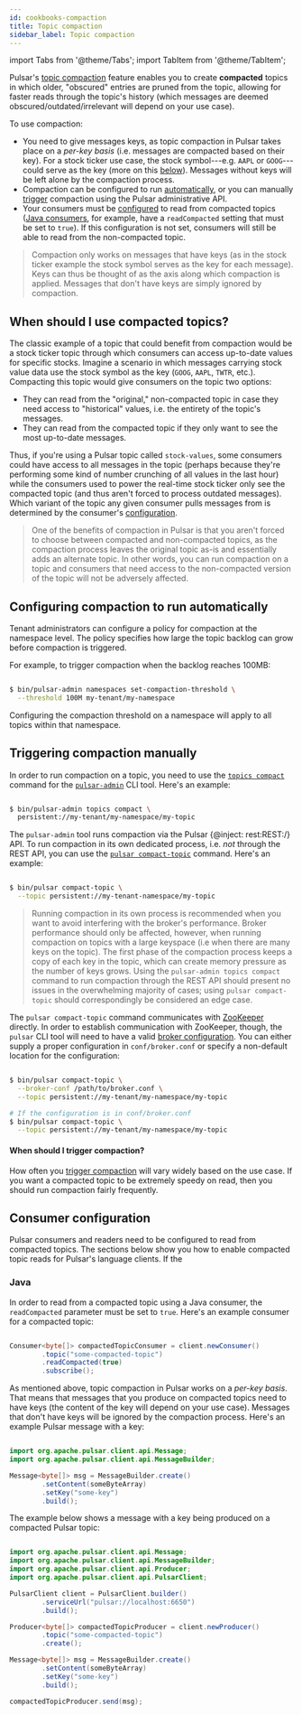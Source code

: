 ```yaml
---
id: cookbooks-compaction
title: Topic compaction
sidebar_label: Topic compaction
---
```


import Tabs from '@theme/Tabs';
import TabItem from '@theme/TabItem';


Pulsar's [topic compaction](concepts-topic-compaction.md#compaction) feature enables you to create **compacted** topics in which older, "obscured" entries are pruned from the topic, allowing for faster reads through the topic's history (which messages are deemed obscured/outdated/irrelevant will depend on your use case).

To use compaction:

* You need to give messages keys, as topic compaction in Pulsar takes place on a *per-key basis* (i.e. messages are compacted based on their key). For a stock ticker use case, the stock symbol---e.g. `AAPL` or `GOOG`---could serve as the key (more on this [below](#when-should-i-use-compacted-topics)). Messages without keys will be left alone by the compaction process.
* Compaction can be configured to run [automatically](#configuring-compaction-to-run-automatically), or you can manually [trigger](#triggering-compaction-manually) compaction using the Pulsar administrative API.
* Your consumers must be [configured](#consumer-configuration) to read from compacted topics ([Java consumers](#java), for example, have a `readCompacted` setting that must be set to `true`). If this configuration is not set, consumers will still be able to read from the non-compacted topic.


> Compaction only works on messages that have keys (as in the stock ticker example the stock symbol serves as the key for each message). Keys can thus be thought of as the axis along which compaction is applied. Messages that don't have keys are simply ignored by compaction.

## When should I use compacted topics?

The classic example of a topic that could benefit from compaction would be a stock ticker topic through which consumers can access up-to-date values for specific stocks. Imagine a scenario in which messages carrying stock value data use the stock symbol as the key (`GOOG`, `AAPL`, `TWTR`, etc.). Compacting this topic would give consumers on the topic two options:

* They can read from the "original," non-compacted topic in case they need access to "historical" values, i.e. the entirety of the topic's messages.
* They can read from the compacted topic if they only want to see the most up-to-date messages.

Thus, if you're using a Pulsar topic called `stock-values`, some consumers could have access to all messages in the topic (perhaps because they're performing some kind of number crunching of all values in the last hour) while the consumers used to power the real-time stock ticker only see the compacted topic (and thus aren't forced to process outdated messages). Which variant of the topic any given consumer pulls messages from is determined by the consumer's [configuration](#consumer-configuration).

> One of the benefits of compaction in Pulsar is that you aren't forced to choose between compacted and non-compacted topics, as the compaction process leaves the original topic as-is and essentially adds an alternate topic. In other words, you can run compaction on a topic and consumers that need access to the non-compacted version of the topic will not be adversely affected.


## Configuring compaction to run automatically

Tenant administrators can configure a policy for compaction at the namespace level. The policy specifies how large the topic backlog can grow before compaction is triggered.

For example, to trigger compaction when the backlog reaches 100MB:

```bash

$ bin/pulsar-admin namespaces set-compaction-threshold \
  --threshold 100M my-tenant/my-namespace

```

Configuring the compaction threshold on a namespace will apply to all topics within that namespace.

## Triggering compaction manually

In order to run compaction on a topic, you need to use the [`topics compact`](reference-pulsar-admin.md#topics-compact) command for the [`pulsar-admin`](reference-pulsar-admin) CLI tool. Here's an example:

```bash

$ bin/pulsar-admin topics compact \
  persistent://my-tenant/my-namespace/my-topic

```

The `pulsar-admin` tool runs compaction via the Pulsar {@inject: rest:REST:/} API. To run compaction in its own dedicated process, i.e. *not* through the REST API, you can use the [`pulsar compact-topic`](reference-cli-tools.md#pulsar-compact-topic) command. Here's an example:

```bash

$ bin/pulsar compact-topic \
  --topic persistent://my-tenant-namespace/my-topic

```

> Running compaction in its own process is recommended when you want to avoid interfering with the broker's performance. Broker performance should only be affected, however, when running compaction on topics with a large keyspace (i.e when there are many keys on the topic). The first phase of the compaction process keeps a copy of each key in the topic, which can create memory pressure as the number of keys grows. Using the `pulsar-admin topics compact` command to run compaction through the REST API should present no issues in the overwhelming majority of cases; using `pulsar compact-topic` should correspondingly be considered an edge case.

The `pulsar compact-topic` command communicates with [ZooKeeper](https://zookeeper.apache.org) directly. In order to establish communication with ZooKeeper, though, the `pulsar` CLI tool will need to have a valid [broker configuration](reference-configuration.md#broker). You can either supply a proper configuration in `conf/broker.conf` or specify a non-default location for the configuration:

```bash

$ bin/pulsar compact-topic \
  --broker-conf /path/to/broker.conf \
  --topic persistent://my-tenant/my-namespace/my-topic

# If the configuration is in conf/broker.conf
$ bin/pulsar compact-topic \
  --topic persistent://my-tenant/my-namespace/my-topic

```

#### When should I trigger compaction?

How often you [trigger compaction](#triggering-compaction-manually) will vary widely based on the use case. If you want a compacted topic to be extremely speedy on read, then you should run compaction fairly frequently.

## Consumer configuration

Pulsar consumers and readers need to be configured to read from compacted topics. The sections below show you how to enable compacted topic reads for Pulsar's language clients. If the

### Java

In order to read from a compacted topic using a Java consumer, the `readCompacted` parameter must be set to `true`. Here's an example consumer for a compacted topic:

```java

Consumer<byte[]> compactedTopicConsumer = client.newConsumer()
        .topic("some-compacted-topic")
        .readCompacted(true)
        .subscribe();

```

As mentioned above, topic compaction in Pulsar works on a *per-key basis*. That means that messages that you produce on compacted topics need to have keys (the content of the key will depend on your use case). Messages that don't have keys will be ignored by the compaction process. Here's an example Pulsar message with a key:

```java

import org.apache.pulsar.client.api.Message;
import org.apache.pulsar.client.api.MessageBuilder;

Message<byte[]> msg = MessageBuilder.create()
        .setContent(someByteArray)
        .setKey("some-key")
        .build();

```

The example below shows a message with a key being produced on a compacted Pulsar topic:

```java

import org.apache.pulsar.client.api.Message;
import org.apache.pulsar.client.api.MessageBuilder;
import org.apache.pulsar.client.api.Producer;
import org.apache.pulsar.client.api.PulsarClient;

PulsarClient client = PulsarClient.builder()
        .serviceUrl("pulsar://localhost:6650")
        .build();

Producer<byte[]> compactedTopicProducer = client.newProducer()
        .topic("some-compacted-topic")
        .create();

Message<byte[]> msg = MessageBuilder.create()
        .setContent(someByteArray)
        .setKey("some-key")
        .build();

compactedTopicProducer.send(msg);

```
